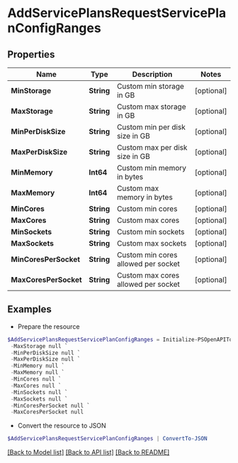 # AddServicePlansRequestServicePlanConfigRanges
## Properties

Name | Type | Description | Notes
------------ | ------------- | ------------- | -------------
**MinStorage** | **String** | Custom min storage in GB | [optional] 
**MaxStorage** | **String** | Custom max storage in GB | [optional] 
**MinPerDiskSize** | **String** | Custom min per disk size in GB | [optional] 
**MaxPerDiskSize** | **String** | Custom max per disk size in GB | [optional] 
**MinMemory** | **Int64** | Custom min memory in bytes | [optional] 
**MaxMemory** | **Int64** | Custom max memory in bytes | [optional] 
**MinCores** | **String** | Custom min cores | [optional] 
**MaxCores** | **String** | Custom max cores | [optional] 
**MinSockets** | **String** | Custom min sockets | [optional] 
**MaxSockets** | **String** | Custom max sockets | [optional] 
**MinCoresPerSocket** | **String** | Custom min cores allowed per socket | [optional] 
**MaxCoresPerSocket** | **String** | Custom max cores allowed per socket | [optional] 

## Examples

- Prepare the resource
```powershell
$AddServicePlansRequestServicePlanConfigRanges = Initialize-PSOpenAPIToolsAddServicePlansRequestServicePlanConfigRanges  -MinStorage null `
 -MaxStorage null `
 -MinPerDiskSize null `
 -MaxPerDiskSize null `
 -MinMemory null `
 -MaxMemory null `
 -MinCores null `
 -MaxCores null `
 -MinSockets null `
 -MaxSockets null `
 -MinCoresPerSocket null `
 -MaxCoresPerSocket null
```

- Convert the resource to JSON
```powershell
$AddServicePlansRequestServicePlanConfigRanges | ConvertTo-JSON
```

[[Back to Model list]](../README.md#documentation-for-models) [[Back to API list]](../README.md#documentation-for-api-endpoints) [[Back to README]](../README.md)

